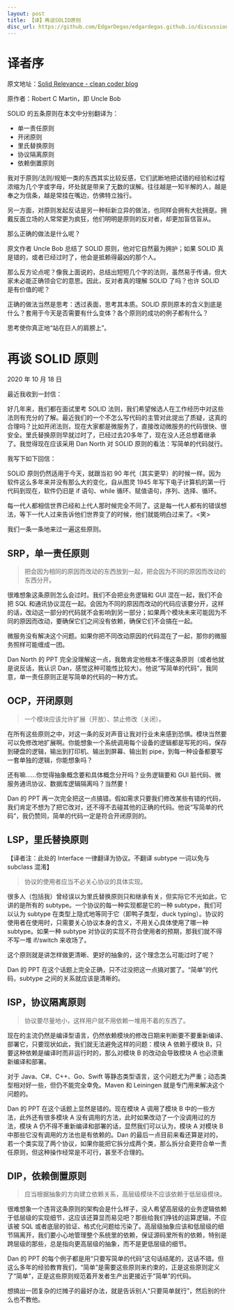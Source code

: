```yaml
---
layout: post
title: 【译】再谈SOLID原则
disc_url: https://github.com/EdgarDegas/edgardegas.github.io/discussions/7
---
```


# 译者序

原文地址：[Solid Relevance - clean coder blog](https://blog.cleancoder.com/uncle-bob/2020/10/18/Solid-Relevance.html)

原作者：Robert C Martin，即 Uncle Bob

SOLID 的五条原则在本文中分别翻译为：

- 单一责任原则
- 开闭原则
- 里氏替换原则
- 协议隔离原则
- 依赖倒置原则

我对于原则/法则/规矩一类的东西其实比较反感，它们武断地把试错的经验和过程浓缩为几个字或字母，坏处就是带来了无数的误解。往往越是一知半解的人，越是奉之为信条，越是常挂在嘴边，仿佛特立独行。

另一方面，对原则发起反诘是另一种标新立异的做法，也同样会拥有大批拥趸。拥戴反面立场的人常常更为疯狂，他们明明是原则的反对者，却更加盲信盲从。

那么正确的做法是什么呢？

原文作者 Uncle Bob 总结了 SOLID 原则，他对它自然最为拥护；如果 SOLID 真是错的，或者已经过时了，他会是抵赖得最凶的那个人。

那么反方论点呢？像我上面说的，总结出短短几个字的法则，虽然易于传诵，但大家未必能正确领会它的意思。因此，反对者真的理解 SOLID 了吗？也许 SOLID 是有价值的呢？

正确的做法当然是思考：透过表面，思考其本质。SOLID 原则原本的含义到底是什么？套用于今天是否需要有什么变体？各个原则的成功的例子都有什么？

思考使你真正地“站在巨人的肩膀上”。

# 再谈 SOLID 原则

2020 年 10 月 18 日

最近我收到一封信：

好几年来，我们都在面试里考 SOLID 法则，我们希望候选人在工作经历中对这些法则有充分的了解。最近我们的一个不怎么写代码的主管对此提出了质疑，这真的合理吗？比如开闭法则，现在大家都是微服务了，直接改动微服务的代码很快、很安全。里氏替换原则早就过时了，已经过去20多年了，现在没人还总想着继承了。我觉得现在应该采用 Dan North 对 SOLID 原则的看法：写简单的代码就行。

我写下如下回信：

SOLID 原则仍然适用于今天，就跟当初 90 年代（其实更早）的时候一样。因为软件这么多年来并没有那么大的变化，自从图灵 1945 年写下电子计算机的第一行代码到现在，软件仍旧是 if 语句、while 循环、赋值语句，序列、选择、循环。

每一代人都相信世界已经和上代人那时候完全不同了。这是每一代人都有的错误想法，等下一代人过来告诉他们世界变了的时候，他们就能明白过来了。<笑>

我们一条一条地来过一遍这些原则。

## SRP，单一责任原则

> 把会因为相同的原因而改动的东西放到一起，把会因为不同的原因而改动的东西分开。

很难想象这条原则怎么会过时。我们不会把业务逻辑和 GUI 混在一起，我们不会把 SQL 和通讯协议混在一起。会因为不同的原因而改动的代码应该要分开，这样的话，改动这一部分的代码就不会影响到另一部分；如果两个模块未来可能因为不同的原因而改动，要确保它们之间没有依赖，确保它们不会搞在一起。

微服务没有解决这个问题。如果你把不同改动原因的代码混在了一起，那你的微服务照样可能缠成一团。

Dan North 的 PPT 完全没理解这一点，我敢肯定他根本不懂这条原则（或者他就是说反话，我认识 Dan，感觉这种可能性比较大）。他说“写简单的代码”，我同意，单一责任原则正是写简单的代码的一种方式。

## OCP，开闭原则

> 一个模块应该允许扩展（开放）、禁止修改（关闭）。

在所有这些原则之中，对这一条的反对声音让我对行业未来感到恐惧。模块当然要可以免修改地扩展啊。你能想象一个系统调用每个设备的逻辑都是写死的吗，保存到硬盘的逻辑，输出到打印机、输出到屏幕、输出到 pipe，到每一种设备都要写一套单独的逻辑，你能想象吗？

还有嘛……你觉得抽象概念要和具体概念分开吗？业务逻辑要和 GUI 脏代码、微服务通讯协议、数据库逻辑隔离吗？当然要！

Dan 的 PPT 再一次完全把这一点搞错。假如需求只要我们修改某些有错的代码，我们肯定不想为了把它改对，还不得不去碰其他的正确的代码。他说“写简单的代码”，我仍赞同，简单的代码一定是符合开闭原则的。

## LSP，里氏替换原则

【译者注：此处的 Interface 一律翻译为协议。不翻译 subtype 一词以免与 subclass 混淆】

> 协议的使用者应当不必关心协议的具体实现。

很多人（包括我）曾经误以为里氏替换原则只和继承有关，但实际它不光如此，它讲的是所有的 subtype。一个协议的每一种实现都是它的一种 subtype，我们可以认为 subtype 在类型上隐式地等同于它（即鸭子类型，duck typing）。协议的使用者在使用时，只需要关心协议本身的含义，不用关心具体使用了哪一种 subtype。如果一种 subtype 对协议的实现不符合使用者的预期，那我们就不得不写一堆 if/switch 来收场了。

这个原则就是讲怎样做更清晰、更好的抽象的，这个理念怎么可能过时了呢？

Dan 的 PPT 在这个话题上完全正确，只不过没把这一点搞对罢了。“简单”的代码，subtype 之间的关系就应该是清晰的。

## ISP，协议隔离原则

> 协议要尽量地小，这样用户就不用依赖一堆用不着的东西了。

现在的主流仍然是编译型语言，仍然依赖模块的修改日期来判断要不要重新编译、部署它，只要现状如此，我们就无法避免这样的问题：模块 A 依赖于模块 B，只要这种依赖是编译时而非运行时的，那么对模块 B 的改动会导致模块 A 也必须重新编译和部署。

对于 Java、C#、C++、Go、Swift 等静态类型语言，这个问题尤为严重；动态类型相对好一些，但仍不能完全幸免。Maven 和 Leiningen 就是专门用来解决这个问题的。

Dan 的 PPT 在这个话题上显然是错的。现在模块 A 调用了模块 B 中的一些方法，此外还有很多模块 A 没有调用的方法，此时如果改动了一个没调用过的方法，模块 A 仍不得不重新编译和部署的话，显然我们可以认为，模块 A 对模块 B 中那些它没有调用的方法也是有依赖的。Dan 的最后一点目前来看还算是对的，若一个类实现了两个协议，如果你能把它拆分成两个类，那么拆分会更符合单一责任原则，但这种操作经常是不可行，甚至不合理的。

## DIP，依赖倒置原则

> 应当根据抽象的方向建立依赖关系，高层级模块不应该依赖于低层级模块。

很难想象一个违背这条原则的架构会是什么样子，没人希望高层级的业务逻辑依赖于低层级的实现细节，这应该还算显而易见吧？那些给我们挣钱的运算逻辑，不应该被 SQL 或者底层的验证、格式化问题给污染了。高层级抽象应该和低层级的细节隔离开，我们要小心地管理整个系统里的依赖，保证源码里所有的依赖，特别是跨层级的那些，总是指向更高层级的抽象，而不是更低层级的细节。

Dan 的 PPT 的每个例子都是用“只要写简单的代码”这句话结尾的，这话不错。但这么多年的经验教育我们，“简单”是需要这些原则来约束的，正是这些原则定义了“简单”，正是这些原则规范着开发者生产出更接近于“简单”的代码。

想搞出一团复杂的烂摊子的最好办法，就是告诉别人“只要简单就行”，然后别的什么也不教他。